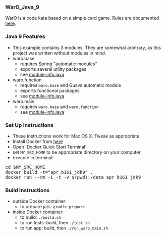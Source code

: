 ### WarO_Java_9

WarO is a code kata based on a simple card game. Rules are documented [here](https://github.com/peidevs/WarO_Java/blob/master/README.md).

### Java 9 Features 

* This example contains 3 modules. They are somewhat arbitrary, as this project was
written without modules in mind.
* waro.base
    * requires Spring "automatic modules"
    * exports several utility packages
    * see [module-info.java](https://github.com/codetojoy/WarO_Java_9/blob/master/waro.base/src/main/java/waro.base/module-info.java)
* waro.function
    * requires `waro.base` and Guava automatic module
    * exports functional packages 
    * see [module-info.java](https://github.com/codetojoy/WarO_Java_9/blob/master/waro.function/src/main/java/waro.function/module-info.java)
* waro.main
    * requires `waro.base` and `waro.function`
    * see [module-info.java](https://github.com/codetojoy/WarO_Java_9/blob/master/waro.main/src/main/java/waro.main/module-info.java)

### Set Up Instructions 

* These instructions work for Mac OS X. Tweak as appropriate
* Install Docker from [here](https://www.docker.com/) 
* Open 'Docker Quick Start Terminal'
* set `MY_SRC_HOME` to be appropriate directory on your computer
* execute in terminal:

<pre>
cd $MY_SRC_HOME
docker build -t="apr_b161_jdk9" . 
docker run --rm -i -t -v $(pwd):/data apr_b161_jdk9 
</pre>

### Build Instructions 

* outside Docker container:
    * to prepare jars: `gradle prepare` 
* inside Docker container:
    * to build: `./build.sh`
    * to run tests: build, then `./test.sh`
    * to run app: build, then `./run_waro_main.sh`


